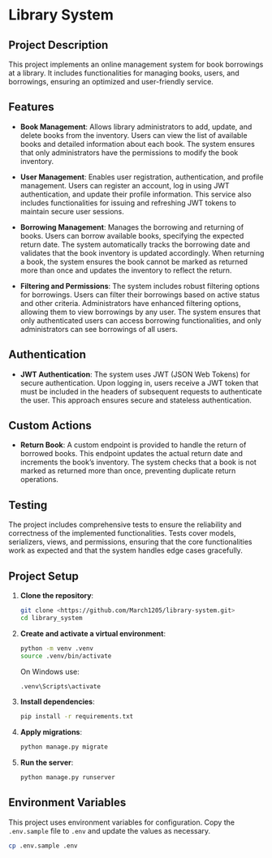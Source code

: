 # Library System

## Project Description

This project implements an online management system for book borrowings at a library. It includes functionalities for managing books, users, and borrowings, ensuring an optimized and user-friendly service.

## Features

- **Book Management**: Allows library administrators to add, update, and delete books from the inventory. Users can view the list of available books and detailed information about each book. The system ensures that only administrators have the permissions to modify the book inventory.

- **User Management**: Enables user registration, authentication, and profile management. Users can register an account, log in using JWT authentication, and update their profile information. This service also includes functionalities for issuing and refreshing JWT tokens to maintain secure user sessions.

- **Borrowing Management**: Manages the borrowing and returning of books. Users can borrow available books, specifying the expected return date. The system automatically tracks the borrowing date and validates that the book inventory is updated accordingly. When returning a book, the system ensures the book cannot be marked as returned more than once and updates the inventory to reflect the return.

- **Filtering and Permissions**: The system includes robust filtering options for borrowings. Users can filter their borrowings based on active status and other criteria. Administrators have enhanced filtering options, allowing them to view borrowings by any user. The system ensures that only authenticated users can access borrowing functionalities, and only administrators can see borrowings of all users.

## Authentication

- **JWT Authentication**: The system uses JWT (JSON Web Tokens) for secure authentication. Upon logging in, users receive a JWT token that must be included in the headers of subsequent requests to authenticate the user. This approach ensures secure and stateless authentication.

## Custom Actions

- **Return Book**: A custom endpoint is provided to handle the return of borrowed books. This endpoint updates the actual return date and increments the book’s inventory. The system checks that a book is not marked as returned more than once, preventing duplicate return operations.

## Testing

The project includes comprehensive tests to ensure the reliability and correctness of the implemented functionalities. Tests cover models, serializers, views, and permissions, ensuring that the core functionalities work as expected and that the system handles edge cases gracefully.

## Project Setup

1. **Clone the repository**:
    ```sh
    git clone <https://github.com/March1205/library-system.git>
    cd library_system
    ```

2. **Create and activate a virtual environment**:
    ```sh
    python -m venv .venv
    source .venv/bin/activate
    ```
   On Windows use: 
   ```sh
   .venv\Scripts\activate
   ```

3. **Install dependencies**:
    ```sh
    pip install -r requirements.txt
    ```

4. **Apply migrations**:
    ```sh
    python manage.py migrate
    ```

5. **Run the server**:
    ```sh
    python manage.py runserver
    ```
## Environment Variables

This project uses environment variables for configuration. Copy the `.env.sample` file to `.env` and update the values as necessary.

```bash
cp .env.sample .env
